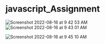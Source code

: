 # javascript_Assignment

![Screenshot 2022-08-16 at 9 42 53 AM](https://user-images.githubusercontent.com/78723011/184796429-6458fd93-28a2-4f22-983d-368a55dfa388.png)
![Screenshot 2022-08-16 at 9 43 01 AM](https://user-images.githubusercontent.com/78723011/184796444-9dc67d3d-7efb-4ebd-ba50-cd7477ffb291.png)

![Screenshot 2022-08-16 at 9 45 10 AM](https://user-images.githubusercontent.com/78723011/184796617-04743ba5-5a68-4bed-9360-cfea18da765c.png)
